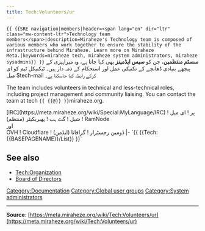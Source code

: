 ```yaml
---
title: Tech:Volunteers/ur
---
```


 `{{ {{SRE navigation|members|header=<span lang="en" dir="ltr" class="mw-content-ltr">Technology team members</span>|description=Miraheze's Technology team is composed of various members who work together to ensure the stability of the infrastructure behind Miraheze. Learn more on Miraheze Meta.|keywords=miraheze tech, miraheze system administrators, miraheze sysadmins}} }}`
**سسٹم منتظمین**، جن کو **سیس ایڈمینز** بھی کہا جاتا ہے، وہ میراہیزی کے پیچھے بنیادی ڈھانچے کے تکنیکی عمل اور استحکام کے ذمہ دار ہیں۔ ٹیکنیکل ٹیم کو ای میل $tech-mail کرکے رابطہ کیا جاسکتا ہے۔

The team includes volunteers in technical and less-technical roles, including project management and community liaising. You can contact the team at tech `{{ {{@}} }}`miraheze.org.

<div style="width: 100%; overflow: auto;>
{| class="wikitable center"
|-
! class="unsortable"| [ `{{ {{fullurl:Tech:Volunteers/List|action=edit}} }}` +/-]
! نام اور کردار
! لبیرہ چیٹ عرفیت <br /> [IRC](https://meta.miraheze.org/wiki/Special:MyLanguage/IRC) پر
! ای میل
! شیل
! گٹ ہب
! پھبریکیٹر (منتظم)
! RamNode <br />اور<br /> OVH
! Cloudflare
! ڈومین رجسٹرار
! گرافانا (ایڈمن)
|- `{{ {{Tech:{{BASEPAGENAME}}/List}} }}`

## See also
* [Tech:Organization](/tech-docs/techorganization)
* [Board of Directors](https://meta.miraheze.org/wiki/Board_of_Directors)

[Category:Documentation](https://meta.miraheze.org/wiki/Category:Documentation)
[Category:Global user groups](https://meta.miraheze.org/wiki/Category:Global_user_groups)
[Category:System administrators](https://meta.miraheze.org/wiki/Category:System_administrators)

----
**Source**: [https://meta.miraheze.org/wiki/Tech:Volunteers/ur](https://meta.miraheze.org/wiki/Tech:Volunteers/ur)